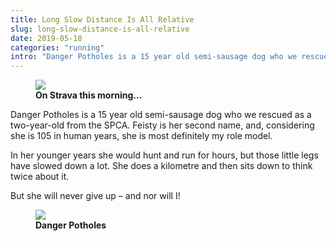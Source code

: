 ```yaml
---
title: Long Slow Distance Is All Relative
slug: long-slow-distance-is-all-relative
date: 2019-05-18
categories: "running"
intro: "Danger Potholes is a 15 year old semi-sausage dog who we rescued as a two-year-old from the SPCA. Feisty is her second name, and, considering she is 105 in human years, she is most definitely my role model."
---
```


<figure class="wp-block-image"><img src="https://res.cloudinary.com/dy6grlu8z/image/upload/v1558866409/x2pbjj1l1z617fsm0ady.png"/><figcaption><strong>On Strava this morning…</strong></figcaption></figure>

<p>Danger Potholes is a 15 year old semi-sausage dog who we rescued as a two-year-old from the SPCA. Feisty is her second name, and, considering she is 105 in human years, she is most definitely my role model.</p>

<p>In her younger years she would hunt and run for hours, but those little legs have slowed down a lot. She does a kilometre and then sits down to think twice about it.</p>

<p>But she will never give up – and nor will I!</p>

<figure class="wp-block-image"><img src="https://res.cloudinary.com/dy6grlu8z/image/upload/v1558866410/nk8vko48qpzc0medgusi.jpg"/><figcaption><strong>Danger Potholes</strong></figcaption></figure>
